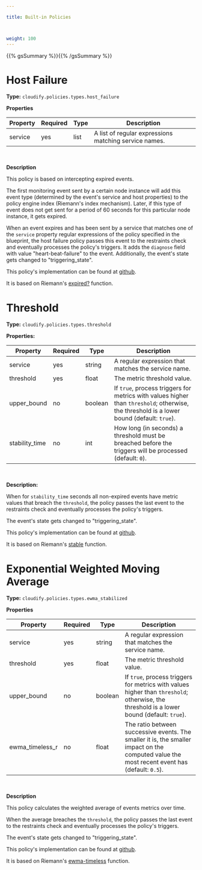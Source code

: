 ```yaml
---

title: Built-in Policies



weight: 100
---
```


{{% gsSummary %}}{{% /gsSummary %}}


# Host Failure

**Type:** `cloudify.policies.types.host_failure`

**Properties**

Property | Required | Type | Description
---------| -------- | ---- | -----------
service  | yes      | list | A list of regular expressions matching service names.

<br>

**Description**

This policy is based on intercepting expired events.

The first monitoring event sent by a certain node instance will add this event type (determined by the event's service and host properties) to the policy engine index (Riemann's index mechanism). Later, if this type of event does not get sent for a period of 60 seconds for this particular node instance, it gets expired.

When an event expires and has been sent by a service that matches one of the `service` property regular expressions of the policy specified in the blueprint, the host failure policy passes this event to the restraints check and eventually processes the policy's triggers. It adds the `diagnose` field with value "heart-beat-failure" to the event. Additionally, the event's state gets changed to "triggering_state".

This policy's implementation can be found at [github](https://github.com/cloudify-cosmo/cloudify-manager/blob/master/resources/rest-service/cloudify/policies/host_failure.clj).

It is based on Riemann's [expired?](http://riemann.io/api/riemann.streams.html#var-expired.3F) function.

# Threshold

**Type:** `cloudify.policies.types.threshold`

**Properties:**

Property        | Required | Type      | Description
---------       | -------- | ----      | -----------
service         | yes      | string    | A regular expression that matches the service name.
threshold       | yes      | float     | The metric threshold value.
upper_bound     | no       | boolean   | If `true`, process triggers for metrics with values higher than `threshold`; otherwise, the threshold is a lower bound (default: `true`).
stability_time  | no       | int       | How long (in seconds) a threshold must be breached before the triggers will be processed (default: `0`).

<br>

**Description:**

When for `stability_time` seconds all non-expired events have metric values that breach the `threshold`, the policy passes the last event to the restraints check and eventually processes the policy's triggers.

The event's state gets changed to "triggering_state".

This policy's implementation can be found at [github](https://github.com/cloudify-cosmo/cloudify-manager/blob/master/resources/rest-service/cloudify/policies/threshold.clj).

It is based on Riemann's [stable](http://riemann.io/api/riemann.streams.html#var-stable) function.

# Exponential Weighted Moving Average

**Type:** `cloudify.policies.types.ewma_stabilized`

**Properties**

Property        | Required | Type      | Description
---------       | -------- | ----      | -----------
service         | yes      | string    | A regular expression that matches the service name.
threshold       | yes      | float     | The metric threshold value.
upper_bound     | no       | boolean   | If `true`, process triggers for metrics with values higher than `threshold`; otherwise, the threshold is a lower bound (default: `true`).
ewma_timeless_r | no       | float     | The ratio between successive events. The smaller it is, the smaller impact on the computed value the most recent event has (default: `0.5`).

<br>

**Description**

This policy calculates the weighted average of events metrics over time.

When the average breaches the `threshold`, the policy passes the last event to the restraints check and eventually processes the policy's triggers.

The event's state gets changed to "triggering_state".

This policy's implementation can be found at [github](https://github.com/cloudify-cosmo/cloudify-manager/blob/master/resources/rest-service/cloudify/policies/ewma_stabilized.clj).

It is based on Riemann's [ewma-timeless](http://riemann.io/api/riemann.streams.html#var-ewma-timeless) function.
